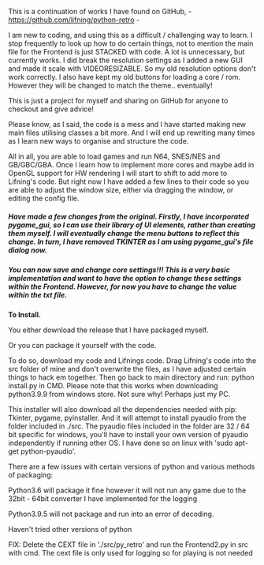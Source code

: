This is a continuation of works I have found on GitHub, - https://github.com/lifning/python-retro -

I am new to coding, and using this as a difficult / challenging way to learn. I stop frequently to look up how to do certain things, not to mention the main file for the Frontend is just STACKED with code. A lot is unnecessary, but currently works. I did break the resolution settings as I added a new GUI and made it scale with VIDEORESIZABLE. So my old resolution options don't work correctly. I also have kept my old buttons for loading a core / rom. However they will be changed to match the theme.. eventually!

This is just a project for myself and sharing on GitHub for anyone to checkout and give advice!

Please know, as I said, the code is a mess and I have started making new main files utilising classes a bit more. And I will end up rewriting many times as I learn new ways to organise and structure the code.

All in all, you are able to load games and run N64, SNES/NES and GB/GBC/GBA. Once I learn how to implement more cores and maybe add in OpenGL support for HW rendering I will start to shift to add more to Lifning's code. But right now I have added a few lines to their code so you are able to adjust the window size, either via dragging the window, or editing the config file.

##### Have made a few changes from the original. Firstly, I have incorporated pygame_gui, so I can use their library of UI elements, rather than creating them myself. I will eventually change the menu buttons to reflect this change. In turn, I have removed TKINTER as I am using pygame_gui's file dialog now.

##### You can now save and change core settings!!! This is a very basic implementation and want to have the option to change these settings within the Frontend. However, for now you have to change the value within the txt file.




**To Install.**

You either download the release that I have packaged myself.

Or you can package it yourself with the code.

To do so, download my code and Lifnings code. Drag Lifning's code into the src folder of mine and don't overwrite the files, as I have adjusted certain things to hack em together. Then go back to main directory and run: python install.py in CMD. Please note that this works when downloading python3.9.9 from windows store. Not sure why! Perhaps just my PC.

This installer will also download all the dependencies needed with pip: Tkinter, pygame, pyinstaller. And it will attempt to install pyaudio from the folder included in ./src. The pyaudio files included in the folder are 32 / 64 bit specific for windows, you'll have to install your own version of pyaudio independently if running other OS. I have done so on linux with 'sudo apt-get python-pyaudio'.

There are a few issues with certain versions of python and various methods of packaging:

Python3.6 will package it fine however it will not run any game due to the 32bit - 64bit converter I have implemented for the logging

Python3.9.5 will not package and run into an error of decoding. 

Haven't tried other versions of python

FIX: Delete the CEXT file in './src/py_retro' and run the Frontend2.py in src with cmd. The cext file is only used for logging so for playing is not needed
